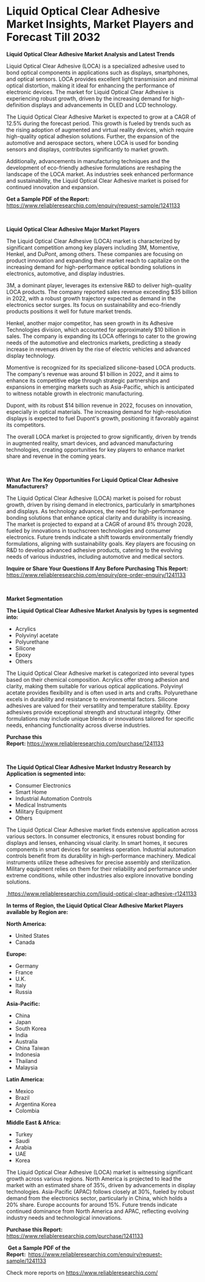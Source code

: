 <p><h1>Liquid Optical Clear Adhesive Market Insights, Market Players and Forecast Till 2032</h1></p><p><strong>Liquid Optical Clear Adhesive Market Analysis and Latest Trends</strong></p>
<p><p>Liquid Optical Clear Adhesive (LOCA) is a specialized adhesive used to bond optical components in applications such as displays, smartphones, and optical sensors. LOCA provides excellent light transmission and minimal optical distortion, making it ideal for enhancing the performance of electronic devices. The market for Liquid Optical Clear Adhesive is experiencing robust growth, driven by the increasing demand for high-definition displays and advancements in OLED and LCD technology.</p><p>The Liquid Optical Clear Adhesive Market is expected to grow at a CAGR of 12.5% during the forecast period. This growth is fueled by trends such as the rising adoption of augmented and virtual reality devices, which require high-quality optical adhesion solutions. Further, the expansion of the automotive and aerospace sectors, where LOCA is used for bonding sensors and displays, contributes significantly to market growth. </p><p>Additionally, advancements in manufacturing techniques and the development of eco-friendly adhesive formulations are reshaping the landscape of the LOCA market. As industries seek enhanced performance and sustainability, the Liquid Optical Clear Adhesive market is poised for continued innovation and expansion.</p></p>
<p><strong>Get a Sample PDF of the Report:&nbsp;</strong> <a href="https://www.reliableresearchiq.com/enquiry/request-sample/1241133?utm_campaign=1082&utm_medium=2&utm_source=Github&utm_content=ia&utm_term=30012025&utm_id=liquid-optical-clear-adhesive">https://www.reliableresearchiq.com/enquiry/request-sample/1241133</a></p>
<p>&nbsp;</p>
<p><strong>Liquid Optical Clear Adhesive Major Market Players</strong></p>
<p><p>The Liquid Optical Clear Adhesive (LOCA) market is characterized by significant competition among key players including 3M, Momentive, Henkel, and DuPont, among others. These companies are focusing on product innovation and expanding their market reach to capitalize on the increasing demand for high-performance optical bonding solutions in electronics, automotive, and display industries.</p><p>3M, a dominant player, leverages its extensive R&D to deliver high-quality LOCA products. The company reported sales revenue exceeding $35 billion in 2022, with a robust growth trajectory expected as demand in the electronics sector surges. Its focus on sustainability and eco-friendly products positions it well for future market trends.</p><p>Henkel, another major competitor, has seen growth in its Adhesive Technologies division, which accounted for approximately $10 billion in sales. The company is expanding its LOCA offerings to cater to the growing needs of the automotive and electronics markets, predicting a steady increase in revenues driven by the rise of electric vehicles and advanced display technology.</p><p>Momentive is recognized for its specialized silicone-based LOCA products. The company's revenue was around $1 billion in 2022, and it aims to enhance its competitive edge through strategic partnerships and expansions in emerging markets such as Asia-Pacific, which is anticipated to witness notable growth in electronic manufacturing.</p><p>Dupont, with its robust $14 billion revenue in 2022, focuses on innovation, especially in optical materials. The increasing demand for high-resolution displays is expected to fuel Dupont's growth, positioning it favorably against its competitors.</p><p>The overall LOCA market is projected to grow significantly, driven by trends in augmented reality, smart devices, and advanced manufacturing technologies, creating opportunities for key players to enhance market share and revenue in the coming years.</p></p>
<p>&nbsp;</p>
<p><strong>What Are The Key Opportunities For Liquid Optical Clear Adhesive Manufacturers?</strong></p>
<p><p>The Liquid Optical Clear Adhesive (LOCA) market is poised for robust growth, driven by rising demand in electronics, particularly in smartphones and displays. As technology advances, the need for high-performance bonding solutions that enhance optical clarity and durability is increasing. The market is projected to expand at a CAGR of around 8% through 2028, fueled by innovations in touchscreen technologies and consumer electronics. Future trends indicate a shift towards environmentally friendly formulations, aligning with sustainability goals. Key players are focusing on R&D to develop advanced adhesive products, catering to the evolving needs of various industries, including automotive and medical sectors.</p></p>
<p><strong>Inquire or Share Your Questions If Any Before Purchasing This Report:</strong> <a href="https://www.reliableresearchiq.com/enquiry/pre-order-enquiry/1241133?utm_campaign=1082&utm_medium=2&utm_source=Github&utm_content=ia&utm_term=30012025&utm_id=liquid-optical-clear-adhesive">https://www.reliableresearchiq.com/enquiry/pre-order-enquiry/1241133</a></p>
<p>&nbsp;</p>
<p><strong>Market Segmentation</strong></p>
<p><strong>The Liquid Optical Clear Adhesive Market Analysis by types is segmented into:</strong></p>
<p><ul><li>Acrylics</li><li>Polyvinyl acetate</li><li>Polyurethane</li><li>Silicone</li><li>Epoxy</li><li>Others</li></ul></p>
<p><p>The Liquid Optical Clear Adhesive market is categorized into several types based on their chemical composition. Acrylics offer strong adhesion and clarity, making them suitable for various optical applications. Polyvinyl acetate provides flexibility and is often used in arts and crafts. Polyurethane excels in durability and resistance to environmental factors. Silicone adhesives are valued for their versatility and temperature stability. Epoxy adhesives provide exceptional strength and structural integrity. Other formulations may include unique blends or innovations tailored for specific needs, enhancing functionality across diverse industries.</p></p>
<p><strong>Purchase this Report:&nbsp;</strong><a href="https://www.reliableresearchiq.com/purchase/1241133?utm_campaign=1082&utm_medium=2&utm_source=Github&utm_content=ia&utm_term=30012025&utm_id=liquid-optical-clear-adhesive">https://www.reliableresearchiq.com/purchase/1241133</a></p>
<p>&nbsp;</p>
<p><strong>The Liquid Optical Clear Adhesive Market Industry Research by Application is segmented into:</strong></p>
<p><ul><li>Consumer Electronics</li><li>Smart Home</li><li>Industrial Automation Controls</li><li>Medical Instruments</li><li>Military Equipment</li><li>Others</li></ul></p>
<p><p>The Liquid Optical Clear Adhesive market finds extensive application across various sectors. In consumer electronics, it ensures robust bonding for displays and lenses, enhancing visual clarity. In smart homes, it secures components in smart devices for seamless operation. Industrial automation controls benefit from its durability in high-performance machinery. Medical instruments utilize these adhesives for precise assembly and sterilization. Military equipment relies on them for their reliability and performance under extreme conditions, while other industries also explore innovative bonding solutions.</p></p>
<p><a href="https://www.reliableresearchiq.com/liquid-optical-clear-adhesive-r1241133?utm_campaign=1082&utm_medium=2&utm_source=Github&utm_content=ia&utm_term=30012025&utm_id=liquid-optical-clear-adhesive">&nbsp;https://www.reliableresearchiq.com/liquid-optical-clear-adhesive-r1241133</a></p>
<p><strong>In terms of Region, the Liquid Optical Clear Adhesive Market Players available by Region are:</strong></p>
<p>
    <p> <strong> North America: </strong>
        <ul>
            <li>United States</li>
            <li>Canada</li>
        </ul>
        </p> 
    <p> <strong> Europe: </strong>
        <ul>
            <li>Germany</li>
            <li>France</li>
            <li>U.K.</li>
            <li>Italy</li>
            <li>Russia</li>
        </ul>
        </p> 
    <p> <strong> Asia-Pacific: </strong>
        <ul>
            <li>China</li>
            <li>Japan</li>
            <li>South Korea</li>
            <li>India</li>
            <li>Australia</li>
            <li>China Taiwan</li>
            <li>Indonesia</li>
            <li>Thailand</li>
            <li>Malaysia</li>
        </ul>
        </p> 
    <p> <strong> Latin America: </strong>
        <ul>
            <li>Mexico</li>
            <li>Brazil</li>
            <li>Argentina Korea</li>
            <li>Colombia</li>
        </ul>
        </p> 
    <p> <strong> Middle East & Africa: </strong>
        <ul>
            <li>Turkey</li>
            <li>Saudi</li>
            <li>Arabia</li>
            <li>UAE</li>
            <li>Korea</li>
        </ul>
    </p>
    </p>
<p><p>The Liquid Optical Clear Adhesive (LOCA) market is witnessing significant growth across various regions. North America is projected to lead the market with an estimated share of 35%, driven by advancements in display technologies. Asia-Pacific (APAC) follows closely at 30%, fueled by robust demand from the electronics sector, particularly in China, which holds a 20% share. Europe accounts for around 15%. Future trends indicate continued dominance from North America and APAC, reflecting evolving industry needs and technological innovations.</p></p>
<p><strong>Purchase this Report: </strong><a href="https://www.reliableresearchiq.com/purchase/1241133?utm_campaign=1082&utm_medium=2&utm_source=Github&utm_content=ia&utm_term=30012025&utm_id=liquid-optical-clear-adhesive">https://www.reliableresearchiq.com/purchase/1241133</a></p>
<p>&nbsp;<strong>Get a Sample PDF of the Report:&nbsp;&nbsp;</strong><a href="https://www.reliableresearchiq.com/enquiry/request-sample/1241133?utm_campaign=1082&utm_medium=2&utm_source=Github&utm_content=ia&utm_term=30012025&utm_id=liquid-optical-clear-adhesive">https://www.reliableresearchiq.com/enquiry/request-sample/1241133</a></p>
<p><strong></strong></p>
<p>Check more reports on <a href="https://www.reliableresearchiq.com/?utm_campaign=1082&utm_medium=2&utm_source=Github&utm_content=ia&utm_term=30012025&utm_id=liquid-optical-clear-adhesive">https://www.reliableresearchiq.com/</a></p>
